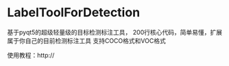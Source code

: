# LabelToolForDetection
基于pyqt5的超级轻量级的目标检测标注工具，
200行核心代码，简单易懂，扩展属于你自己的目前检测标注工具
支持COCO格式和VOC格式

使用教程：http://

 
